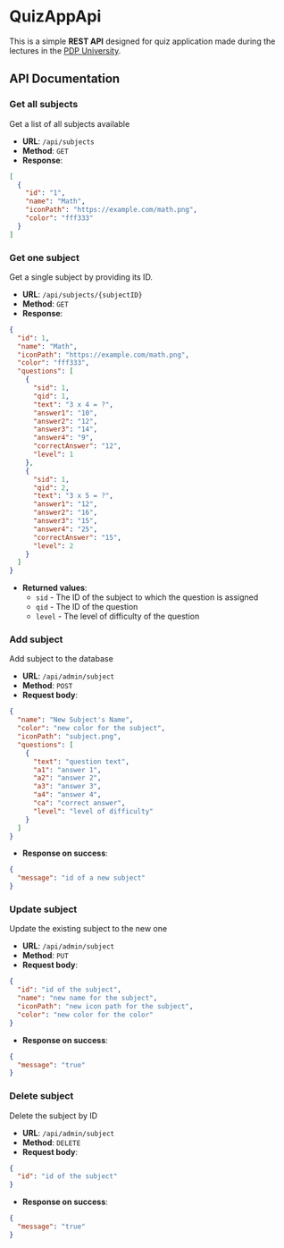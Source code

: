 # QuizAppApi

This is a simple **REST API** designed for
quiz application made during the lectures in the [PDP University](https://university.pdp.uz).


## API Documentation
 

### Get all subjects

Get a list of all subjects available

- **URL**: `/api/subjects`
- **Method**: `GET`
- **Response**:

```json
[
  {
    "id": "1",
    "name": "Math",
    "iconPath": "https://example.com/math.png",
    "color": "fff333"
  }
]
```

### Get one subject

Get a single subject by providing its ID.

- **URL**: `/api/subjects/{subjectID}`
- **Method**: `GET`
- **Response**:

```json
{
  "id": 1,
  "name": "Math",
  "iconPath": "https://example.com/math.png",
  "color": "fff333",
  "questions": [
    {
      "sid": 1,
      "qid": 1,
      "text": "3 x 4 = ?",
      "answer1": "10",
      "answer2": "12",
      "answer3": "14",
      "answer4": "9",
      "correctAnswer": "12",
      "level": 1
    },
    {
      "sid": 1,
      "qid": 2,
      "text": "3 x 5 = ?",
      "answer1": "12",
      "answer2": "16",
      "answer3": "15",
      "answer4": "25",
      "correctAnswer": "15",
      "level": 2
    }
  ]
}
```
- **Returned values**:
    - `sid` - The ID of the subject to which the question is assigned
    - `qid` - The ID of the question
    - `level` - The level of difficulty of the question

### Add subject

Add subject to the database

- **URL**: `/api/admin/subject`
- **Method**: `POST`
- **Request body**:

```json
{
  "name": "New Subject's Name",
  "color": "new color for the subject",
  "iconPath": "subject.png",
  "questions": [
    {
      "text": "question text",
      "a1": "answer 1",
      "a2": "answer 2",
      "a3": "answer 3",
      "a4": "answer 4",
      "ca": "correct answer",
      "level": "level of difficulty"
    }
  ]
}
```
- **Response on success**:
```json
{
  "message": "id of a new subject"
}
```

### Update subject

Update the existing subject to the new one

- **URL**: `/api/admin/subject`
- **Method**: `PUT`
- **Request body**:

```json
{
  "id": "id of the subject",
  "name": "new name for the subject",
  "iconPath": "new icon path for the subject",
  "color": "new color for the color"
}
```
- **Response on success**:

```json
{
  "message": "true"
}
```

### Delete subject

Delete the subject by ID

- **URL**: `/api/admin/subject`
- **Method**: `DELETE`
- **Request body**:

```json
{
  "id": "id of the subject"
}
```
- **Response on success**:

```json
{
  "message": "true"
}
```